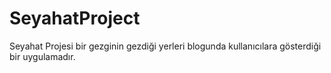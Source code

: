 # SeyahatProject
Seyahat Projesi bir gezginin gezdiği yerleri blogunda kullanıcılara gösterdiği bir uygulamadır.
